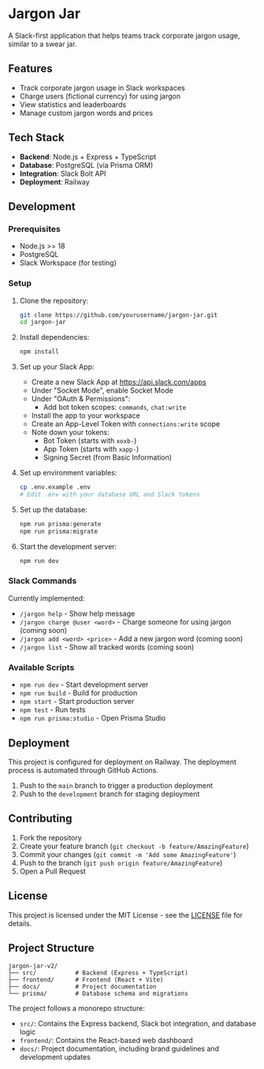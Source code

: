 # Jargon Jar

A Slack-first application that helps teams track corporate jargon usage, similar to a swear jar.

## Features

- Track corporate jargon usage in Slack workspaces
- Charge users (fictional currency) for using jargon
- View statistics and leaderboards
- Manage custom jargon words and prices

## Tech Stack

- **Backend**: Node.js + Express + TypeScript
- **Database**: PostgreSQL (via Prisma ORM)
- **Integration**: Slack Bolt API
- **Deployment**: Railway

## Development

### Prerequisites

- Node.js >= 18
- PostgreSQL
- Slack Workspace (for testing)

### Setup

1. Clone the repository:
   ```bash
   git clone https://github.com/yourusername/jargon-jar.git
   cd jargon-jar
   ```

2. Install dependencies:
   ```bash
   npm install
   ```

3. Set up your Slack App:
   - Create a new Slack App at https://api.slack.com/apps
   - Under "Socket Mode", enable Socket Mode
   - Under "OAuth & Permissions":
     - Add bot token scopes: `commands`, `chat:write`
   - Install the app to your workspace
   - Create an App-Level Token with `connections:write` scope
   - Note down your tokens:
     - Bot Token (starts with `xoxb-`)
     - App Token (starts with `xapp-`)
     - Signing Secret (from Basic Information)

4. Set up environment variables:
   ```bash
   cp .env.example .env
   # Edit .env with your database URL and Slack tokens
   ```

5. Set up the database:
   ```bash
   npm run prisma:generate
   npm run prisma:migrate
   ```

6. Start the development server:
   ```bash
   npm run dev
   ```

### Slack Commands

Currently implemented:
- `/jargon help` - Show help message
- `/jargon charge @user <word>` - Charge someone for using jargon (coming soon)
- `/jargon add <word> <price>` - Add a new jargon word (coming soon)
- `/jargon list` - Show all tracked words (coming soon)

### Available Scripts

- `npm run dev` - Start development server
- `npm run build` - Build for production
- `npm start` - Start production server
- `npm test` - Run tests
- `npm run prisma:studio` - Open Prisma Studio

## Deployment

This project is configured for deployment on Railway. The deployment process is automated through GitHub Actions.

1. Push to the `main` branch to trigger a production deployment
2. Push to the `development` branch for staging deployment

## Contributing

1. Fork the repository
2. Create your feature branch (`git checkout -b feature/AmazingFeature`)
3. Commit your changes (`git commit -m 'Add some AmazingFeature'`)
4. Push to the branch (`git push origin feature/AmazingFeature`)
5. Open a Pull Request

## License

This project is licensed under the MIT License - see the [LICENSE](LICENSE) file for details.

## Project Structure

```
jargon-jar-v2/
├── src/           # Backend (Express + TypeScript)
├── frontend/      # Frontend (React + Vite)
├── docs/          # Project documentation
└── prisma/        # Database schema and migrations
```

The project follows a monorepo structure:
- `src/`: Contains the Express backend, Slack bot integration, and database logic
- `frontend/`: Contains the React-based web dashboard
- `docs/`: Project documentation, including brand guidelines and development updates 